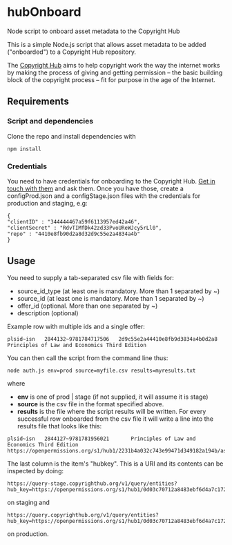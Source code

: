 # hubOnboard
Node script to onboard asset metadata to the Copyright Hub

This is a simple Node.js script that allows asset metadata to be added ("onboarded") to a Copyright Hub repository.

The [Copyright Hub](http://www.copyrighthub.org) aims to  help copyright work the way the internet works by making the process of giving and getting permission – the basic building block of the copyright process – fit for purpose in the age of the Internet.

## Requirements

### Script and dependencies
Clone the repo and install dependencies with
```
npm install
```


### Credentials 
You need to have credentials for onboarding to the Copyright Hub. [Get in touch with them](http://www.copyrighthub.org/contact) and ask them.
Once you have those, create a configProd.json and a configStage.json files with the credentials for production and staging, e.g:

```
{
"clientID" : "344444467a59f6113957ed42a46",
"clientSecret" : "RdvTIMfDk42zd33PvoUReWJcy5rLl0",
"repo" : "4410e8fb90d2a8d32d9c55e2a4834a4b"
}
```

## Usage
You need to supply a tab-separated csv file with fields for:
* source_id_type (at least one is mandatory. More than 1 separated by ~)
* source_id (at least one is mandatory. More than 1 separated by ~)
* offer_id (optional. More than one separated by ~)
* description (optional)

Example row with multiple ids and a single offer:

```
plsid~isn	2844132~9781784717506	2d9c55e2a44410e8fb9d3834a4b0d2a8	Principles of Law and Economics Third Edition
```

You can then call the script from the command line thus:

```
node auth.js env=prod source=myfile.csv results=myresults.txt
```
where 
* **env** is one of prod | stage  (if not supplied, it will assume it is stage)
* **source** is the csv file in the format specified above.
* **results** is the file where the script results will be written. For every successful row onboarded from the csv file it will write a line into the results file that looks like this:

```
plsid~isn	2844127~9781781956021		Principles of Law and Economics Third Edition	 https://openpermissions.org/s1/hub1/2231b4a032c743e99471d349182a194b/asset/042c49b4302d4b3ab47c5006ba4d1929
```
The last column is the item's "hubkey". This is a URI and its contents can be inspected by doing:

```
https://query-stage.copyrighthub.org/v1/query/entities?hub_key=https://openpermissions.org/s1/hub1/0d03c70712a8483ebf6d4a7c17228f9e/asset/628536b03fbb4fbe9aad1eb1bf9a88b4
```
on staging and 

```
https://query.copyrighthub.org/v1/query/entities?hub_key=https://openpermissions.org/s1/hub1/0d03c70712a8483ebf6d4a7c17228f9e/asset/628536b03fbb4fbe9aad1eb1bf9a88b4
```
on production.
